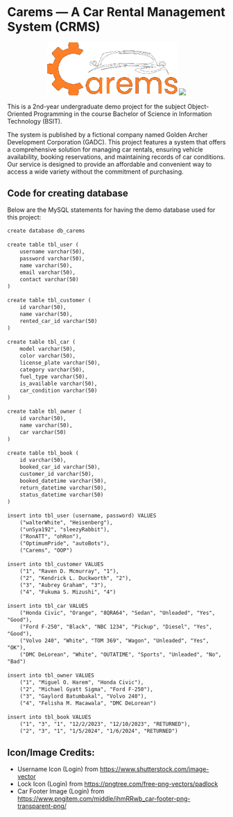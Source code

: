 # Carems — A Car Rental Management System (CRMS) 

<p align="center" style="text-align: center; margin: auto;">
  <img src="https://github.com/fraeron/carems/blob/main/img/carems_logo.png" width=300>
  <img src="https://github.com/fraeron/carems/blob/main/img/gadc_logo.png" width=300>
</p>

This is a 2nd-year undergraduate demo project for the subject Object-Oriented Programming in the course Bachelor of Science in Information Technology (BSIT). 

The system is published by a fictional company named Golden Archer Development Corporation (GADC). This project features a system that offers a comprehensive solution for managing car rentals, ensuring vehicle availability, booking reservations, and maintaining records of car conditions. Our service is designed to provide an affordable and convenient way to access a wide variety without the commitment of purchasing. 

## Code for creating database
Below are the MySQL statements for having the demo database used for this project:
```
create database db_carems

create table tbl_user (
    username varchar(50),
    password varchar(50),
    name varchar(50),
    email varchar(50),
    contact varchar(50)
)

create table tbl_customer (
    id varchar(50),
    name varchar(50),
    rented_car_id varchar(50)
)

create table tbl_car (
    model varchar(50), 
    color varchar(50), 
    license_plate varchar(50), 
    category varchar(50),
    fuel_type varchar(50),
    is_available varchar(50),
    car_condition varchar(50)
)

create table tbl_owner (
    id varchar(50),
    name varchar(50),
    car varchar(50)
)

create table tbl_book (
    id varchar(50), 
    booked_car_id varchar(50), 
    customer_id varchar(50), 
    booked_datetime varchar(50), 
    return_datetime varchar(50), 
    status_datetime varchar(50)
)

insert into tbl_user (username, password) VALUES 
    ("walterWhite", "Heisenberg"),
    ("unSya192", "sleezyRabbit"),
    ("RonATT", "ohRon"),
    ("OptimumPride", "autoBots"),
    ("Carems", "OOP")

insert into tbl_customer VALUES 
    ("1", "Raven D. Mcmurray", "1"),
    ("2", "Kendrick L. Duckworth", "2"),
    ("3", "Aubrey Graham", "3"),
    ("4", "Fukuma S. Mizushi", "4")

insert into tbl_car VALUES
    ("Honda Civic", "Orange", "8QRA64", "Sedan", "Unleaded", "Yes", "Good"),
    ("Ford F-250", "Black", "NBC 1234", "Pickup", "Diesel", "Yes", "Good"),
    ("Volvo 240", "White", "TOM 369", "Wagon", "Unleaded", "Yes", "OK"),
    ("DMC DeLorean", "White", "OUTATIME", "Sports", "Unleaded", "No", "Bad")

insert into tbl_owner VALUES 
    ("1", "Miguel O. Harem", "Honda Civic"),
    ("2", "Michael Gyatt Sigma", "Ford F-250"),
    ("3", "Gaylord Batumbakal", "Volvo 240"),
    ("4", "Felisha M. Macawala", "DMC DeLorean")

insert into tbl_book VALUES 
    ("1", "3", "1", "12/2/2023", "12/10/2023", "RETURNED"),
    ("2", "3", "1", "1/5/2024", "1/6/2024", "RETURNED")

```

## Icon/Image Credits:
- Username Icon (Login) from https://www.shutterstock.com/image-vector
- Lock Icon (Login) from https://pngtree.com/free-png-vectors/padlock
- Car Footer Image (Login) from https://www.pngitem.com/middle/ihmRRwb_car-footer-png-transparent-png/
